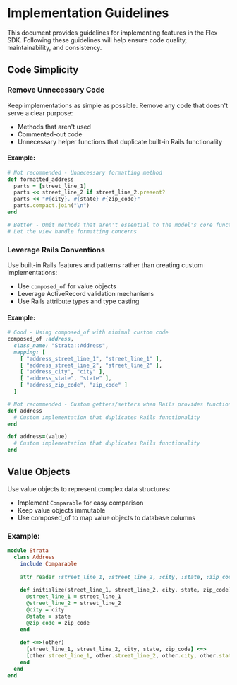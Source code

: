 # Implementation Guidelines

This document provides guidelines for implementing features in the Flex SDK. Following these guidelines will help ensure code quality, maintainability, and consistency.

## Code Simplicity

### Remove Unnecessary Code

Keep implementations as simple as possible. Remove any code that doesn't serve a clear purpose:

- Methods that aren't used
- Commented-out code
- Unnecessary helper functions that duplicate built-in Rails functionality

#### Example:

```ruby
# Not recommended - Unnecessary formatting method
def formatted_address
  parts = [street_line_1]
  parts << street_line_2 if street_line_2.present?
  parts << "#{city}, #{state} #{zip_code}"
  parts.compact.join("\n")
end

# Better - Omit methods that aren't essential to the model's core functionality
# Let the view handle formatting concerns
```

### Leverage Rails Conventions

Use built-in Rails features and patterns rather than creating custom implementations:

- Use `composed_of` for value objects
- Leverage ActiveRecord validation mechanisms
- Use Rails attribute types and type casting

#### Example:

```ruby
# Good - Using composed_of with minimal custom code
composed_of :address,
  class_name: "Strata::Address",
  mapping: [
    [ "address_street_line_1", "street_line_1" ],
    [ "address_street_line_2", "street_line_2" ],
    [ "address_city", "city" ],
    [ "address_state", "state" ],
    [ "address_zip_code", "zip_code" ]
  ]

# Not recommended - Custom getters/setters when Rails provides functionality
def address
  # Custom implementation that duplicates Rails functionality
end

def address=(value)
  # Custom implementation that duplicates Rails functionality
end
```

## Value Objects

Use value objects to represent complex data structures:

- Implement `Comparable` for easy comparison
- Keep value objects immutable
- Use composed_of to map value objects to database columns

### Example:

```ruby
module Strata
  class Address
    include Comparable
    
    attr_reader :street_line_1, :street_line_2, :city, :state, :zip_code
    
    def initialize(street_line_1, street_line_2, city, state, zip_code)
      @street_line_1 = street_line_1
      @street_line_2 = street_line_2
      @city = city
      @state = state
      @zip_code = zip_code
    end
    
    def <=>(other)
      [street_line_1, street_line_2, city, state, zip_code] <=> 
      [other.street_line_1, other.street_line_2, other.city, other.state, other.zip_code]
    end
  end
end
```
